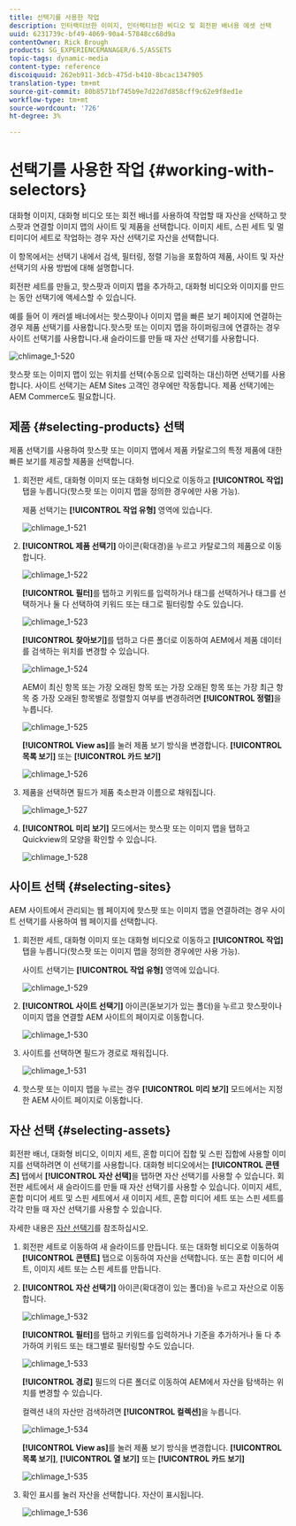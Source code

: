 ```yaml
---
title: 선택기를 사용한 작업
description: 인터랙티브한 이미지, 인터랙티브한 비디오 및 회전판 배너용 에셋 선택
uuid: 6231739c-bf49-4069-90a4-57848cc68d9a
contentOwner: Rick Brough
products: SG_EXPERIENCEMANAGER/6.5/ASSETS
topic-tags: dynamic-media
content-type: reference
discoiquuid: 262eb911-3dcb-475d-b410-8bcac1347905
translation-type: tm+mt
source-git-commit: 80b8571bf745b9e7d22d7d858cff9c62e9f8ed1e
workflow-type: tm+mt
source-wordcount: '726'
ht-degree: 3%

---
```



# 선택기를 사용한 작업 {#working-with-selectors}

대화형 이미지, 대화형 비디오 또는 회전 배너를 사용하여 작업할 때 자산을 선택하고 핫스팟과 연결할 이미지 맵의 사이트 및 제품을 선택합니다. 이미지 세트, 스핀 세트 및 멀티미디어 세트로 작업하는 경우 자산 선택기로 자산을 선택합니다.

이 항목에서는 선택기 내에서 검색, 필터링, 정렬 기능을 포함하여 제품, 사이트 및 자산 선택기의 사용 방법에 대해 설명합니다.

회전판 세트를 만들고, 핫스팟과 이미지 맵을 추가하고, 대화형 비디오와 이미지를 만드는 동안 선택기에 액세스할 수 있습니다.

예를 들어 이 캐러셀 배너에서는 핫스팟이나 이미지 맵을 빠른 보기 페이지에 연결하는 경우 제품 선택기를 사용합니다.핫스팟 또는 이미지 맵을 하이퍼링크에 연결하는 경우 사이트 선택기를 사용합니다.새 슬라이드를 만들 때 자산 선택기를 사용합니다.

![chlimage_1-520](assets/chlimage_1-520.png)

핫스팟 또는 이미지 맵이 있는 위치를 선택(수동으로 입력하는 대신)하면 선택기를 사용합니다. 사이트 선택기는 AEM Sites 고객인 경우에만 작동합니다. 제품 선택기에는 AEM Commerce도 필요합니다.

## 제품 {#selecting-products} 선택

제품 선택기를 사용하여 핫스팟 또는 이미지 맵에서 제품 카탈로그의 특정 제품에 대한 빠른 보기를 제공할 제품을 선택합니다.

1. 회전판 세트, 대화형 이미지 또는 대화형 비디오로 이동하고 **[!UICONTROL 작업]** 탭을 누릅니다(핫스팟 또는 이미지 맵을 정의한 경우에만 사용 가능).

   제품 선택기는 **[!UICONTROL 작업 유형]** 영역에 있습니다.

   ![chlimage_1-521](assets/chlimage_1-521.png)

1. **[!UICONTROL 제품 선택기]** 아이콘(확대경)을 누르고 카탈로그의 제품으로 이동합니다.

   ![chlimage_1-522](assets/chlimage_1-522.png)

   **[!UICONTROL 필터]**&#x200B;를 탭하고 키워드를 입력하거나 태그를 선택하거나 태그를 선택하거나 둘 다 선택하여 키워드 또는 태그로 필터링할 수도 있습니다.

   ![chlimage_1-523](assets/chlimage_1-523.png)

   **[!UICONTROL 찾아보기]**&#x200B;를 탭하고 다른 폴더로 이동하여 AEM에서 제품 데이터를 검색하는 위치를 변경할 수 있습니다.

   ![chlimage_1-524](assets/chlimage_1-524.png)

   AEM이 최신 항목 또는 가장 오래된 항목 또는 가장 오래된 항목 또는 가장 최근 항목 중 가장 오래된 항목별로 정렬할지 여부를 변경하려면 **[!UICONTROL 정렬]**&#x200B;을 누릅니다.

   ![chlimage_1-525](assets/chlimage_1-525.png)

   **[!UICONTROL View as]**&#x200B;를 눌러 제품 보기 방식을 변경합니다. **[!UICONTROL 목록 보기]** 또는 **[!UICONTROL 카드 보기]**

   ![chlimage_1-526](assets/chlimage_1-526.png)

1. 제품을 선택하면 필드가 제품 축소판과 이름으로 채워집니다.

   ![chlimage_1-527](assets/chlimage_1-527.png)

1. **[!UICONTROL 미리 보기]** 모드에서는 핫스팟 또는 이미지 맵을 탭하고 Quickview의 모양을 확인할 수 있습니다.

   ![chlimage_1-528](assets/chlimage_1-528.png)

## 사이트 선택 {#selecting-sites}

AEM 사이트에서 관리되는 웹 페이지에 핫스팟 또는 이미지 맵을 연결하려는 경우 사이트 선택기를 사용하여 웹 페이지를 선택합니다.

1. 회전판 세트, 대화형 이미지 또는 대화형 비디오로 이동하고 **[!UICONTROL 작업]** 탭을 누릅니다(핫스팟 또는 이미지 맵을 정의한 경우에만 사용 가능).

   사이트 선택기는 **[!UICONTROL 작업 유형]** 영역에 있습니다.

   ![chlimage_1-529](assets/chlimage_1-529.png)

1. **[!UICONTROL 사이트 선택기]** 아이콘(돋보기가 있는 폴더)을 누르고 핫스팟이나 이미지 맵을 연결할 AEM 사이트의 페이지로 이동합니다.

   ![chlimage_1-530](assets/chlimage_1-530.png)

1. 사이트를 선택하면 필드가 경로로 채워집니다.

   ![chlimage_1-531](assets/chlimage_1-531.png)

1. 핫스팟 또는 이미지 맵을 누르는 경우 **[!UICONTROL 미리 보기]** 모드에서는 지정한 AEM 사이트 페이지로 이동합니다.

## 자산 선택 {#selecting-assets}

회전판 배너, 대화형 비디오, 이미지 세트, 혼합 미디어 집합 및 스핀 집합에 사용할 이미지를 선택하려면 이 선택기를 사용합니다. 대화형 비디오에서는 **[!UICONTROL 콘텐츠]** 탭에서 **[!UICONTROL 자산 선택]**&#x200B;을 탭하면 자산 선택기를 사용할 수 있습니다. 회전판 세트에서 새 슬라이드를 만들 때 자산 선택기를 사용할 수 있습니다. 이미지 세트, 혼합 미디어 세트 및 스핀 세트에서 새 이미지 세트, 혼합 미디어 세트 또는 스핀 세트를 각각 만들 때 자산 선택기를 사용할 수 있습니다.

자세한 내용은 [자산 선택기](search-assets.md#assetpicker)를 참조하십시오.

1. 회전판 세트로 이동하여 새 슬라이드를 만듭니다. 또는 대화형 비디오로 이동하여 **[!UICONTROL 콘텐트]** 탭으로 이동하여 자산을 선택합니다. 또는 혼합 미디어 세트, 이미지 세트 또는 스핀 세트를 만듭니다.
1. **[!UICONTROL 자산 선택기]** 아이콘(확대경이 있는 폴더)을 누르고 자산으로 이동합니다.

   ![chlimage_1-532](assets/chlimage_1-532.png)

   **[!UICONTROL 필터]**&#x200B;를 탭하고 키워드를 입력하거나 기준을 추가하거나 둘 다 추가하여 키워드 또는 태그별로 필터링할 수도 있습니다.

   ![chlimage_1-533](assets/chlimage_1-533.png)

   **[!UICONTROL 경로]** 필드의 다른 폴더로 이동하여 AEM에서 자산을 탐색하는 위치를 변경할 수 있습니다.

   컬렉션 내의 자산만 검색하려면 **[!UICONTROL 컬렉션]**&#x200B;을 누릅니다.

   ![chlimage_1-534](assets/chlimage_1-534.png)

   **[!UICONTROL View as]**&#x200B;를 눌러 제품 보기 방식을 변경합니다. **[!UICONTROL 목록 보기]**, **[!UICONTROL 열 보기]** 또는 **[!UICONTROL 카드 보기]**

   ![chlimage_1-535](assets/chlimage_1-535.png)

1. 확인 표시를 눌러 자산을 선택합니다. 자산이 표시됩니다.

   ![chlimage_1-536](assets/chlimage_1-536.png)

